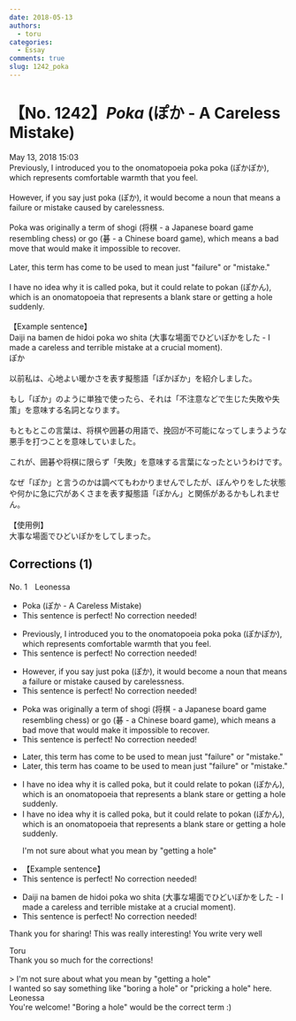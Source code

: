 ```yaml
---
date: 2018-05-13
authors:
  - toru
categories:
  - Essay
comments: true
slug: 1242_poka
---
```


# 【No. 1242】<strong><em>Poka</strong></em> (ぽか - A Careless Mistake)
<div class="date">May 13, 2018 15:03</div>
<div id="post"><div id="body_show_ori">
Previously, I introduced you to the onomatopoeia poka poka (ぽかぽか), which represents comfortable warmth that you feel.<br/><br/>However, if you say just poka (ぽか), it would become a noun that means a failure or mistake caused by carelessness.<br/><br/>Poka was originally a term of shogi (将棋 - a Japanese board game resembling chess) or go (碁 - a Chinese board game), which means a bad move that would make it impossible to recover.<br/><br/>Later, this term has come to be used to mean just "failure" or "mistake." <br/><br/>I have no idea why it is called poka, but it could relate to pokan (ぽかん), which is an onomatopoeia that represents a blank stare or getting a hole suddenly.<br/><br/>【Example sentence】<br/>Daiji na bamen de hidoi poka wo shita (大事な場面でひどいぽかをした - I made a careless and terrible mistake at a crucial moment).
</div></div>

<!-- more -->

<div id="post_ja"><div id="body_show_mo">
ぽか<br/><br/>以前私は、心地よい暖かさを表す擬態語「ぽかぽか」を紹介しました。<br/><br/>もし「ぽか」のように単独で使ったら、それは「不注意などで生じた失敗や失策」を意味する名詞となります。<br/><br/>もともとこの言葉は、将棋や囲碁の用語で、挽回が不可能になってしまうような悪手を打つことを意味していました。<br/><br/>これが、囲碁や将棋に限らず「失敗」を意味する言葉になったというわけです。<br/><br/>なぜ「ぽか」と言うのかは調べてもわかりませんでしたが、ぼんやりをした状態や何かに急に穴があくさまを表す擬態語「ぽかん」と関係があるかもしれません。<br/><br/>【使用例】<br/>大事な場面でひどいぽかをしてしまった。
</div></div>

## Corrections (1)
<div id="block"><div class="first_name"> No. 1　<span class="just_name">Leonessa</span></div><div id="block2">
<ul class="correction_field">
<li class="incorrect">Poka (ぽか - A Careless Mistake)</li>
<li class="corrected perfect">This sentence is perfect! No correction needed!</li>
</ul>
<ul class="correction_field">
<li class="incorrect">Previously, I introduced you to the onomatopoeia poka poka (ぽかぽか), which represents comfortable warmth that you feel.</li>
<li class="corrected perfect">This sentence is perfect! No correction needed!</li>
</ul>
<ul class="correction_field">
<li class="incorrect">However, if you say just poka (ぽか), it would become a noun that means a failure or mistake caused by carelessness.</li>
<li class="corrected perfect">This sentence is perfect! No correction needed!</li>
</ul>
<ul class="correction_field">
<li class="incorrect">Poka was originally a term of shogi (将棋 - a Japanese board game resembling chess) or go (碁 - a Chinese board game), which means a bad move that would make it impossible to recover.</li>
<li class="corrected perfect">This sentence is perfect! No correction needed!</li>
</ul>
<ul class="correction_field">
<li class="incorrect">Later, this term has come to be used to mean just "failure" or "mistake." </li>
<li class="corrected correct">
Later, this term <span class="f_gray"><span class="sline">has </span></span>c<span class="f_gray"><span class="sline">o</span></span><span class="f_red">a</span>me to be used to mean just "failure" or "mistake." 
</li>
</ul>
<ul class="correction_field">
<li class="incorrect">I have no idea why it is called poka, but it could relate to pokan (ぽかん), which is an onomatopoeia that represents a blank stare or getting a hole suddenly.</li>
<li class="corrected correct">
I have no idea why it is called poka, but it could relate to pokan (ぽかん), which is an onomatopoeia that represents a blank stare or getting a hole suddenly.
<p class="correction_comment">I'm not sure about what you mean by "getting a hole"</p>
</li>
</ul>
<ul class="correction_field">
<li class="incorrect">【Example sentence】</li>
<li class="corrected perfect">This sentence is perfect! No correction needed!</li>
</ul>
<ul class="correction_field">
<li class="incorrect">Daiji na bamen de hidoi poka wo shita (大事な場面でひどいぽかをした - I made a careless and terrible mistake at a crucial moment).</li>
<li class="corrected perfect">This sentence is perfect! No correction needed!</li>
</ul>
<p class="comment_small">
 Thank you for sharing! This was really interesting! You write very well
</p>

</div><div class="name"><span class="just_name">Toru</span><br>
Thank you so much for the corrections!<br/><br/>&gt; I'm not sure about what you mean by "getting a hole"<br/>I wanted so say something like "boring a hole" or "pricking a hole" here.
</div>
<div class="name"><span class="just_name">Leonessa</span><br>
You're welcome! "Boring a hole" would be the correct term :)
</div>
</div>

